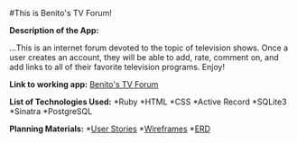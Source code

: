 #This is Benito's TV Forum!

**Description of the App:**

...This is an internet forum devoted to the topic of television shows. Once a user creates an account, they will be able to add, rate, comment on, and add links to all of their favorite television programs. Enjoy!

**Link to working app:**
[Benito's TV Forum](https://salty-plateau-4064.herokuapp.com/)

**List of Technologies Used:**
	*Ruby
	*HTML
	*CSS
	*Active Record
	*SQLite3
	*Sinatra
	*PostgreSQL

**Planning Materials:**	
	*[User Stories](/user_stories.md) 
	*[Wireframes](/Forum_wire_frams.pdf)
	*[ERD](/erd.md)